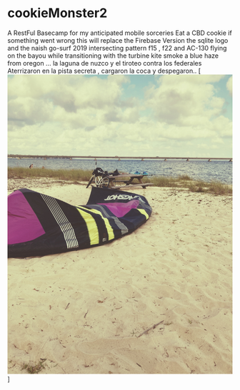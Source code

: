 # cookieMonster2

A RestFul Basecamp for my anticipated mobile sorceries
Eat a CBD cookie if something went wrong
this will replace the Firebase Version
the sqlite logo and the naish go-surf 2019 intersecting pattern
f15 , f22 and AC-130 flying on the bayou while transitioning with the turbine kite
smoke a blue haze from oregon ... la laguna de nuzco y el tiroteo contra los federales 
Aterrizaron en la pista secreta , cargaron la coca y despegaron..
[![que no se resistieran, por que sino los mataban ... ](https://raw.githubusercontent.com/rgarro/cookieMonster2/master/cookie.jpg)]
